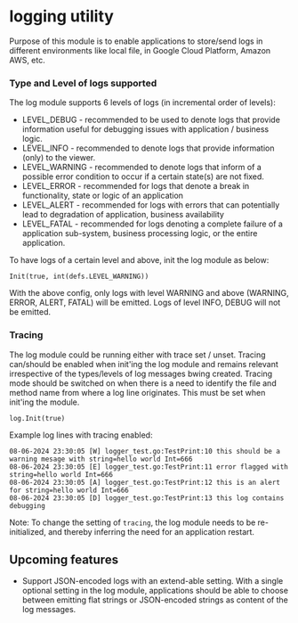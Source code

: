 # logging utility

Purpose of this module is to enable applications to store/send logs in different environments like local file, in Google Cloud Platform, Amazon AWS, etc.

### Type and Level of logs supported

The log module supports 6 levels of logs (in incremental order of levels):

- LEVEL_DEBUG - recommended to be used to denote logs that provide information useful for debugging issues with application / business logic.
- LEVEL_INFO - recommended to denote logs that provide information (only) to the viewer.
- LEVEL_WARNING - recommended to denote logs that inform of a possible error condition to occur if a certain state(s) are not fixed.
- LEVEL_ERROR - recommended for logs that denote a break in functionality, state or logic of an application
- LEVEL_ALERT - recommended for logs with errors that can potentially lead to degradation of application, business availability
- LEVEL_FATAL - recommended for logs denoting a complete failure of a application sub-system, business processing logic, or the entire application.

To have logs of a certain level and above, init the log module as below:

```
Init(true, int(defs.LEVEL_WARNING))
```

With the above config, only logs with level WARNING and above (WARNING, ERROR, ALERT, FATAL) will be emitted. Logs of level INFO, DEBUG will not be emitted.

### Tracing

The log module could be running either with trace set / unset. Tracing can/should be enabled when init'ing the log module and remains relevant irrespective of the types/levels of log messages bwing created. Tracing mode should be switched on when there is a need to identify the file and method name from where a log line originates. This must be set when init'ing the module.

```
log.Init(true)
```

Example log lines with tracing enabled:

```
08-06-2024 23:30:05 [W] logger_test.go:TestPrint:10 this should be a warning mesage with string=hello world Int=666
08-06-2024 23:30:05 [E] logger_test.go:TestPrint:11 error flagged with string=hello world Int=666
08-06-2024 23:30:05 [A] logger_test.go:TestPrint:12 this is an alert for string=hello world Int=666
08-06-2024 23:30:05 [D] logger_test.go:TestPrint:13 this log contains debugging
```

Note: To change the setting of `tracing`, the log module needs to be re-initialized, and thereby inferring the need for an application restart.

## Upcoming features

- Support JSON-encoded logs with an extend-able setting. With a single optional setting in the log module, applications should be able to choose between emitting flat strings or JSON-encoded strings as content of the log messages.
